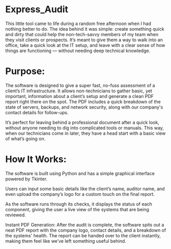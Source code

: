 # Express_Audit

This little tool came to life during a random free afternoon when I had nothing better to do. The idea behind it was simple: create something quick and dirty that could help the non-tech-savvy members of my team when they visit clients or prospects. It’s meant to give them a way to walk into an office, take a quick look at the IT setup, and leave with a clear sense of how things are functioning — without needing deep technical knowledge.

# Purpose:
The software is designed to give a super fast, no-fuss assessment of a client’s IT infrastructure. It allows non-technicians to gather basic, yet important, information about a client’s setup and generate a clean PDF report right there on the spot. The PDF includes a quick breakdown of the state of servers, backups, and network security, along with our company's contact details for follow-ups.

It’s perfect for leaving behind a professional document after a quick look, without anyone needing to dig into complicated tools or manuals. This way, when our technicians come in later, they have a head start with a basic view of what’s going on.

# How It Works:

The software is built using Python and has a simple graphical interface powered by Tkinter. 

Users can input some basic details like the client’s name, auditor name, and even upload the company’s logo for a custom touch on the final report.

As the software runs through its checks, it displays the status of each component, giving the user a live view of the systems that are being reviewed.

Instant PDF Generation: After the audit is complete, the software spits out a neat PDF report with the company logo, contact details, and a breakdown of the systems' health. 
The report can be handed over to the client instantly, making them feel like we’ve left something useful behind.
